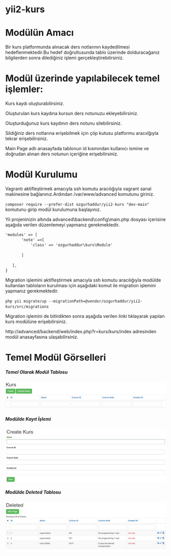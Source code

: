 # yii2-kurs
# Modülün Amacı
Bir kurs platformunda alınacak ders notlarının kaydedilmesi hedeflenmektedir.Bu hedef doğrultusunda tablo üzerinde dolduracağanız bilgilerden sonra dilediğiniz işlemi gerçekleştirebilirsiniz.
# Modül üzerinde yapılabilecek temel işlemler:
Kurs kaydı oluşturabilirsiniz.

Oluşturulan kurs kaydına kursun ders notunuzu ekleyebilirsiniz.

Oluşturduğunuz kurs kaydının ders notunu silebilirsiniz.

Sildiğiniz ders notlarına erişebilmek için çöp kutusu platformu aracıılğıyla tekrar erişebilirsiniz.

Main Page adlı anasayfada tablonun id kısmından kullanıcı ismine ve doğrudan alınan ders notunun içeriğine erişebilirsiniz.
# Modül Kurulumu
Vagrantı aktifleştirmek amacıyla ssh komutu aracılığıyla vagrant sanal makinesine bağlanınız.Ardından /var/www/advanced komutunu giriniz.

`composer require --prefer-dist ozgurhaddur/yii2-kurs "dev-main"` komutunu girip modül kurulumuna başlayınız.

Yii projeninizin altında advanced\backend\config\main.php dosyası içerisine aşağıda verilen düzenlemeyi yapmanız gerekmektedir.

 ```
 'modules' => [
        'note' =>[
            'class' => 'ozgurhaddur\kurs\Module'
          
        ]

    ],
}
```
Migration işlemini aktifleştirmek amacıyla ssh komutu aracılığıyla modülde kullanılan tabloların kurulması için aşağıdaki komut ile migration işlemini yapmanız gerekmektedir.

`php yii migrate/up --migrationPath=@vendor/ozgurhaddur/yii2-kurs/src/migrations`

Migration işlemini de bitirdikten sonra aşağıda verilen linki tıklayarak yapılan kurs modülüne erişebilirsiniz.

http://advanced/backend/web/index.php?r=kurs/kurs/index adresinden modül anasayfasına ulaşabilirsiniz.

# Temel Modül Görselleri
##### *Temel Olarak Modül Tablosu*
![kurs resmi](https://github.com/ozgurhaddur/yii2-kurs/blob/master/Kurs.png)
##### *Modülde Kayıt İşlemi*
![kayıt resmi](https://github.com/ozgurhaddur/yii2-kurs/blob/master/Create%20Kurs.png)
##### *Modülde Deleted Tablosu*
![deleted resmi](https://github.com/ozgurhaddur/yii2-kurs/blob/master/Deleted.png)
